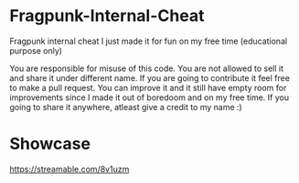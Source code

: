 # Fragpunk-Internal-Cheat
Fragpunk internal cheat I just made it for fun on my free time (educational purpose only)

You are responsible for misuse of this code. You are not allowed to sell it and share it under different name. If you are going to contribute it feel free to make a pull request. You can improve it and it still have empty room for improvements since I made it out of boredoom and on my free time. If you going to share it anywhere, atleast give a credit to my name :)

# Showcase
https://streamable.com/8v1uzm

